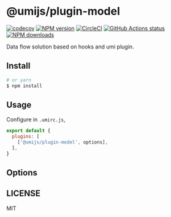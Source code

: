 # @umijs/plugin-model

[![codecov](https://codecov.io/gh/umijs/plugin-model/branch/master/graph/badge.svg)](https://codecov.io/gh/umijs/plugin-model)
[![NPM version](https://img.shields.io/npm/v/@umijs/plugin-model.svg?style=flat)](https://npmjs.org/package/@umijs/plugin-model)
[![CircleCI](https://circleci.com/gh/umijs/plugin-model/tree/master.svg?style=svg)](https://circleci.com/gh/umijs/plugin-model/tree/master)
[![GitHub Actions status](https://github.com/umijs/plugin-model/workflows/Node%20CI/badge.svg)](https://github.com/umijs/plugin-model)
[![NPM downloads](http://img.shields.io/npm/dm/@umijs/plugin-model.svg?style=flat)](https://npmjs.org/package/@umijs/plugin-model)

Data flow solution based on hooks and umi plugin.

## Install

```bash
# or yarn
$ npm install
```

## Usage

Configure in `.umirc.js`,

```js
export default {
  plugins: [
    ['@umijs/plugin-model', options],
  ],
}
```

## Options

## LICENSE

MIT

